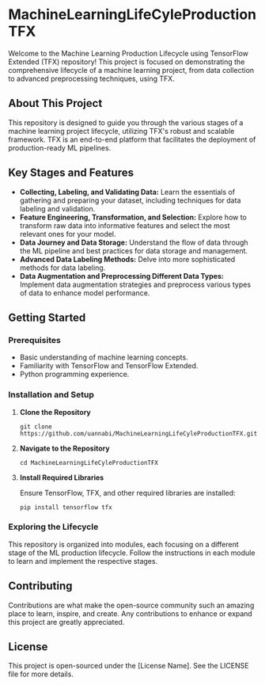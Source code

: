 # MachineLearningLifeCyleProductionTFX

Welcome to the Machine Learning Production Lifecycle using TensorFlow Extended (TFX) repository! This project is focused on demonstrating the comprehensive lifecycle of a machine learning project, from data collection to advanced preprocessing techniques, using TFX.

## About This Project

This repository is designed to guide you through the various stages of a machine learning project lifecycle, utilizing TFX's robust and scalable framework. TFX is an end-to-end platform that facilitates the deployment of production-ready ML pipelines.

## Key Stages and Features

- **Collecting, Labeling, and Validating Data:** Learn the essentials of gathering and preparing your dataset, including techniques for data labeling and validation.
- **Feature Engineering, Transformation, and Selection:** Explore how to transform raw data into informative features and select the most relevant ones for your model.
- **Data Journey and Data Storage:** Understand the flow of data through the ML pipeline and best practices for data storage and management.
- **Advanced Data Labeling Methods:** Delve into more sophisticated methods for data labeling.
- **Data Augmentation and Preprocessing Different Data Types:** Implement data augmentation strategies and preprocess various types of data to enhance model performance.

## Getting Started

### Prerequisites

- Basic understanding of machine learning concepts.
- Familiarity with TensorFlow and TensorFlow Extended.
- Python programming experience.

### Installation and Setup

1. **Clone the Repository**

   ```
   git clone https://github.com/uannabi/MachineLearningLifeCyleProductionTFX.git
   ```

2. **Navigate to the Repository**

   ```
   cd MachineLearningLifeCyleProductionTFX
   ```

3. **Install Required Libraries**

   Ensure TensorFlow, TFX, and other required libraries are installed:

   ```
   pip install tensorflow tfx
   ```

### Exploring the Lifecycle

This repository is organized into modules, each focusing on a different stage of the ML production lifecycle. Follow the instructions in each module to learn and implement the respective stages.

## Contributing

Contributions are what make the open-source community such an amazing place to learn, inspire, and create. Any contributions to enhance or expand this project are greatly appreciated.

## License

This project is open-sourced under the [License Name]. See the LICENSE file for more details.
